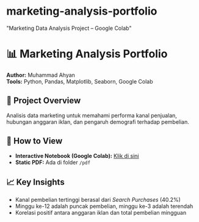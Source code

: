 # marketing-analysis-portfolio
"Marketing Data Analysis Project – Google Colab"
# 📊 Marketing Analysis Portfolio

**Author:** Muhammad Ahyan  
**Tools:** Python, Pandas, Matplotlib, Seaborn, Google Colab

## 📌 Project Overview
Analisis data marketing untuk memahami performa kanal penjualan, hubungan anggaran iklan, dan pengaruh demografi terhadap pembelian.

## 🚀 How to View
- **Interactive Notebook (Google Colab):** [Klik di sini](https://colab.research.google.com/drive/1TNz6bqd9CbNUVNKb85xqoyNiZ-ybJpxV?usp=sharing)
- **Static PDF:** Ada di folder `/pdf`

## 📈 Key Insights
- Kanal pembelian tertinggi berasal dari *Search Purchases* (40.2%)
- Minggu ke-12 adalah puncak pembelian, minggu ke-3 adalah terendah
- Korelasi positif antara anggaran iklan dan total pembelian mingguan
